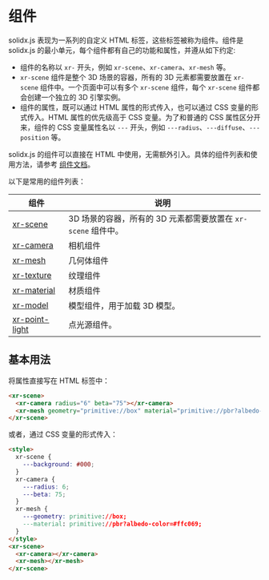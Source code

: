 # 组件

solidx.js 表现为一系列的自定义 HTML 标签，这些标签被称为组件。组件是 solidx.js 的最小单元，每个组件都有自己的功能和属性，并遵从如下约定:

- 组件的名称以 `xr-` 开头，例如 `xr-scene`、`xr-camera`、`xr-mesh` 等。
- `xr-scene` 组件是整个 3D 场景的容器，所有的 3D 元素都需要放置在 `xr-scene` 组件中。一个页面中可以有多个 `xr-scene` 组件，每个 `xr-scene` 组件都会创建一个独立的 3D 引擎实例。
- 组件的属性，既可以通过 HTML 属性的形式传入，也可以通过 CSS 变量的形式传入。HTML 属性的优先级高于 CSS 变量。为了和普通的 CSS 属性区分开来，组件的 CSS 变量属性名以 `---` 开头，例如 `---radius`、`---diffuse`、`---position` 等。


solidx.js 的组件可以直接在 HTML 中使用，无需额外引入。具体的组件列表和使用方法，请参考 [组件文档](/docs/element/xr-scene)。

以下是常用的组件列表：

| 组件 | 说明 |
| --- | --- |
| [xr-scene](/docs/element/xr-scene) | 3D 场景的容器，所有的 3D 元素都需要放置在 `xr-scene` 组件中。 |
| [xr-camera](/docs/element/xr-camera) | 相机组件 |
| [xr-mesh](/docs/element/xr-mesh) | 几何体组件 |
| [xr-texture](/docs/element/xr-texture) | 纹理组件 |
| [xr-material](/docs/element/xr-material) | 材质组件 |
| [xr-model](/docs/element/xr-model) | 模型组件，用于加载 3D 模型。 |
| [xr-point-light](/docs/element/xr-point-light) | 点光源组件。|

## 基本用法

将属性直接写在 HTML 标签中：

```html
<xr-scene>
  <xr-camera radius="6" beta="75"></xr-camera>
  <xr-mesh geometry="primitive://box" material="primitive://pbr?albedo-color=#ffc069"></xr-mesh>
</xr-scene>
```

或者，通过 CSS 变量的形式传入：

```html
<style>
  xr-scene {
    ---background: #000;
  }
  xr-camera {
    ---radius: 6;
    ---beta: 75;
  }
  xr-mesh {
    ---geometry: primitive://box;
    ---material: primitive://pbr?albedo-color=#ffc069;
  }
</style>
<xr-scene>
  <xr-camera></xr-camera>
  <xr-mesh></xr-mesh>
</xr-scene>
```